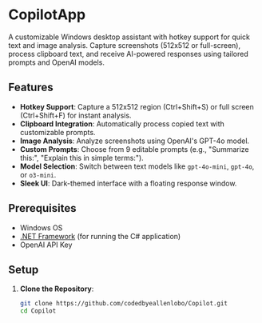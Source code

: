 # CopilotApp

A customizable Windows desktop assistant with hotkey support for quick text and image analysis. Capture screenshots (512x512 or full-screen), process clipboard text, and receive AI-powered responses using tailored prompts and OpenAI models.

## Features
- **Hotkey Support**: Capture a 512x512 region (Ctrl+Shift+S) or full screen (Ctrl+Shift+F) for instant analysis.
- **Clipboard Integration**: Automatically process copied text with customizable prompts.
- **Image Analysis**: Analyze screenshots using OpenAI's GPT-4o model.
- **Custom Prompts**: Choose from 9 editable prompts (e.g., "Summarize this:", "Explain this in simple terms:").
- **Model Selection**: Switch between text models like `gpt-4o-mini`, `gpt-4o`, or `o3-mini`.
- **Sleek UI**: Dark-themed interface with a floating response window.

## Prerequisites
- Windows OS
- [.NET Framework](https://dotnet.microsoft.com/en-us/download/dotnet-framework) (for running the C# application)
- OpenAI API Key

## Setup
1. **Clone the Repository**:
   ```bash
   git clone https://github.com/codedbyeallenlobo/Copilot.git
   cd Copilot
